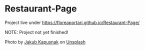 # Restaurant-Page

Project live under https://floreaportari.github.io/Restaurant-Page/

NOTE: Project not yet finished!

Photo by <a href="https://unsplash.com/@foodiesfeed?utm_source=unsplash&utm_medium=referral&utm_content=creditCopyText">Jakub Kapusnak</a> on <a href="https://unsplash.com/s/photos/restaurant?utm_source=unsplash&utm_medium=referral&utm_content=creditCopyText">Unsplash</a>
